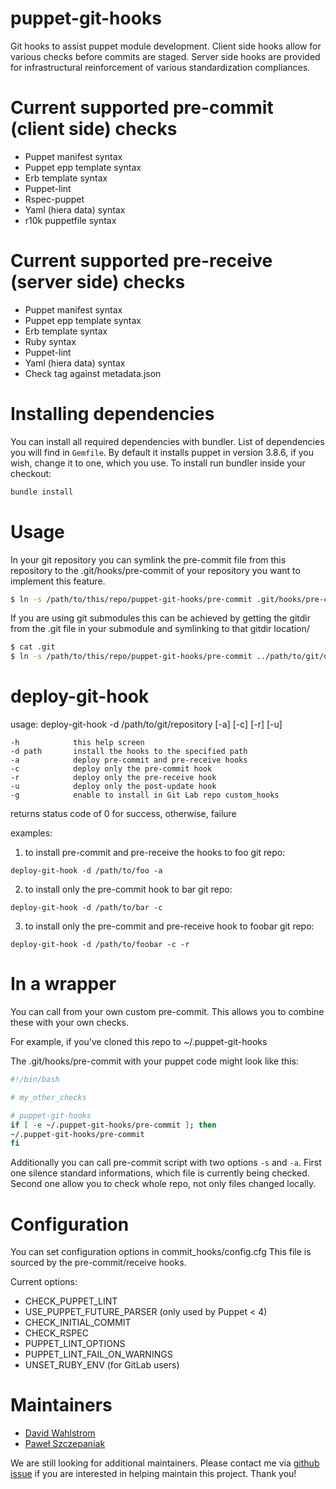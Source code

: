 puppet-git-hooks
================

Git hooks to assist puppet module development.  Client side hooks allow for
various checks before commits are staged.  Server side hooks are provided
for infrastructural reinforcement of various standardization compliances.

Current supported pre-commit (client side) checks
=================================================

* Puppet manifest syntax
* Puppet epp template syntax
* Erb template syntax
* Puppet-lint
* Rspec-puppet
* Yaml (hiera data) syntax
* r10k puppetfile syntax

Current supported pre-receive (server side) checks
==================================================

* Puppet manifest syntax
* Puppet epp template syntax
* Erb template syntax
* Ruby syntax
* Puppet-lint
* Yaml (hiera data) syntax
* Check tag against metadata.json

Installing dependencies
=======================

You can install all required dependencies with bundler. List of dependencies
you will find in `Gemfile`. By default it installs puppet in version 3.8.6,
if you wish, change it to one, which you use. To install run bundler inside
your checkout: 

```bash
bundle install
```

Usage
=====

In your git repository you can symlink the pre-commit file from this
repository to the .git/hooks/pre-commit of your repository you want to
implement this feature.

```bash
$ ln -s /path/to/this/repo/puppet-git-hooks/pre-commit .git/hooks/pre-commit
```

If you are using git submodules this can be achieved by getting the gitdir
from the .git file in your submodule and symlinking to that gitdir location/

```bash
$ cat .git
$ ln -s /path/to/this/repo/puppet-git-hooks/pre-commit ../path/to/git/dir/from/previous/command/hooks/pre-commit
```

deploy-git-hook
===============

  usage: deploy-git-hook -d /path/to/git/repository [-a] [-c] [-r] [-u]

    -h            this help screen
    -d path       install the hooks to the specified path
    -a            deploy pre-commit and pre-receive hooks
    -c            deploy only the pre-commit hook
    -r            deploy only the pre-receive hook
    -u            deploy only the post-update hook
    -g            enable to install in Git Lab repo custom_hooks

  returns status code of 0 for success, otherwise, failure

  examples:

  1) to install pre-commit and pre-receive the hooks to foo git repo:

    deploy-git-hook -d /path/to/foo -a

  2) to install only the pre-commit hook to bar git repo:

    deploy-git-hook -d /path/to/bar -c

  3) to install only the pre-commit and pre-receive hook to foobar git repo:

    deploy-git-hook -d /path/to/foobar -c -r

In a wrapper
===============
You can call from your own custom pre-commit. This allows you to combine
these with your own checks.

For example, if you've cloned this repo to ~/.puppet-git-hooks


The .git/hooks/pre-commit with your puppet code might look like this:

```bash
#!/bin/bash

# my_other_checks

# puppet-git-hooks
if [ -e ~/.puppet-git-hooks/pre-commit ]; then
~/.puppet-git-hooks/pre-commit
fi
```

Additionally you can call pre-commit script with two options `-s` and `-a`.
First one silence standard informations, which file is currently being
checked. Second one allow you to check whole repo, not only files changed
locally.

Configuration
===============
You can set configuration options in commit_hooks/config.cfg
This file is sourced by the pre-commit/receive hooks.

Current options:
* CHECK_PUPPET_LINT
* USE_PUPPET_FUTURE_PARSER (only used by Puppet < 4)
* CHECK_INITIAL_COMMIT
* CHECK_RSPEC
* PUPPET_LINT_OPTIONS
* PUPPET_LINT_FAIL_ON_WARNINGS
* UNSET_RUBY_ENV (for GitLab users)

Maintainers
===========

  * [David Wahlstrom](https://github.com/drwahl)
  * [Paweł Szczepaniak](https://github.com/krzyzakp)

We are still looking for additional maintainers. Please contact me via
[github issue](https://github.com/drwahl/puppet-git-hooks/issues/new)
if you are interested in helping maintain this project. Thank you!

